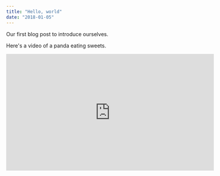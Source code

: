 ```yaml
---
title: "Hello, world"
date: "2018-01-05"
---
```


Our first blog post to introduce ourselves.

Here's a video of a panda eating sweets.

<iframe width="560" height="315" src="https://www.youtube.com/embed/4n0xNbfJLR8" frameborder="0" allowfullscreen></iframe>
